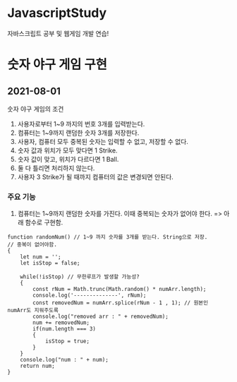 # JavascriptStudy
자바스크립트 공부 및 웹게임 개발 연습!

# 숫자 야구 게임 구현

## 2021-08-01 
숫자 야구 게임의 조건

1. 사용자로부터 1~9 까지의 번호 3개를 입력받는다.
2. 컴퓨터는 1~9까지 랜덤한 숫자 3개를 저장한다. 
3. 사용자, 컴퓨터 모두 중복된 숫자는 입력할 수 없고, 저장할 수 없다.
4. 숫자 값과 위치가 모두 맞다면 1 Strike.
5. 숫자 값이 맞고, 위치가 다르다면 1 Ball.
6. 둘 다 틀리면 처리하지 않는다.
7. 사용자 3 Strike가 될 때까지 컴퓨터의 값은 변경되면 안된다.

### 주요 기능
1.  컴퓨터는 1~9까지 랜덤한 숫자를 가진다. 이때 중복되는 숫자가 없어야 한다.
=> 아래 함수로 구현함.

```const numArr = ["1","2","3","4","5","6","7","8","9"];
function randomNum() // 1~9 까지 숫자를 3개를 받는다. String으로 저장.
// 중복이 없어야함.
{
    let num = '';
    let isStop = false;

    while(!isStop) // 무한루프가 발생할 가능성?
    {
        const rNum = Math.trunc(Math.random() * numArr.length);
        console.log('--------------', rNum);
        const removedNum = numArr.splice(rNum - 1 , 1); // 원본인 numArr도 지워주도록
        console.log("removed arr : " + removedNum);
        num += removedNum;
        if(num.length === 3)
        {
            isStop = true;
        }
    }
    console.log("num : " + num);
    return num;
}
```
